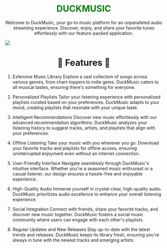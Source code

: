 <h1 align="center" style="color:green">
 DUCKMUSIC
 </h1>
 <p align="center">
 Welcome to DuckMusic, your go-to music platform for an unparalleled audio streaming experience. Discover, enjoy, and share your favorite tunes effortlessly with our feature-packed application. </p>
<img src='https://img.shields.io/badge/javascript-e?style=flat&logo=standardjs&logoColor=%235A45FF&color=%23F3DF49'>
 <h1 align="center">🦆 Features 🦆</h1>
 <p align="center">
 
1. Extensive Music Library
Explore a vast collection of songs across various genres, from chart-toppers to indie gems. DuckMusic caters to all musical tastes, ensuring there's something for everyone.

2. Personalized Playlists
Tailor your listening experience with personalized playlists curated based on your preferences. DuckMusic adapts to your mood, creating playlists that resonate with your unique taste.

3. Intelligent Recommendations
Discover new music effortlessly with our advanced recommendation algorithms. DuckMusic analyzes your listening history to suggest tracks, artists, and playlists that align with your preferences.

4. Offline Listening
Take your music with you wherever you go. Download your favorite tracks and playlists for offline access, ensuring uninterrupted enjoyment even without an internet connection.

5. User-Friendly Interface
Navigate seamlessly through DuckMusic's intuitive interface. Whether you're a seasoned music enthusiast or a casual listener, our design ensures a hassle-free and enjoyable experience.

6. High-Quality Audio
Immerse yourself in crystal-clear, high-quality audio. DuckMusic prioritizes audio excellence to enhance your overall listening experience.

7. Social Integration
Connect with friends, share your favorite tracks, and discover new music together. DuckMusic fosters a social music community where users can engage with each other's playlists.

8. Regular Updates and New Releases
Stay up-to-date with the latest trends and releases. DuckMusic keeps its library fresh, ensuring you're always in tune with the newest tracks and emerging artists.
 </p>
